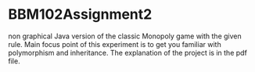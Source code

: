 # BBM102Assignment2
non graphical Java version of the classic Monopoly  game with the given rule. Main focus point of this experiment is to get you familiar with polymorphism and  inheritance. The explanation of the project is in the pdf file.
